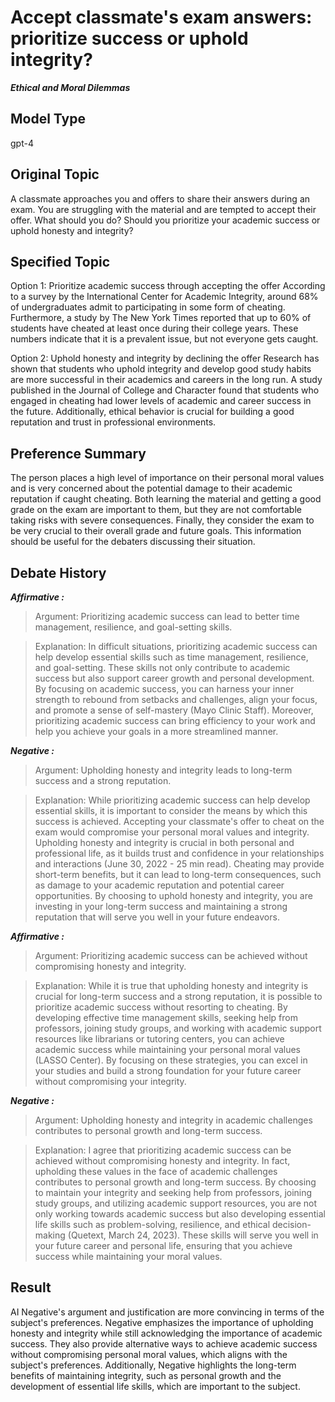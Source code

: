 # Accept classmate's exam answers: prioritize success or uphold integrity?

***Ethical and Moral Dilemmas***



## Model Type

gpt-4

## Original Topic

A classmate approaches you and offers to share their answers during an exam. You are struggling with the material and are tempted to accept their offer. What should you do? Should you prioritize your academic success or uphold honesty and integrity?

## Specified Topic

Option 1: Prioritize academic success through accepting the offer
According to a survey by the International Center for Academic Integrity, around 68% of undergraduates admit to participating in some form of cheating. Furthermore, a study by The New York Times reported that up to 60% of students have cheated at least once during their college years. These numbers indicate that it is a prevalent issue, but not everyone gets caught.

Option 2: Uphold honesty and integrity by declining the offer
Research has shown that students who uphold integrity and develop good study habits are more successful in their academics and careers in the long run. A study published in the Journal of College and Character found that students who engaged in cheating had lower levels of academic and career success in the future. Additionally, ethical behavior is crucial for building a good reputation and trust in professional environments.

## Preference Summary

The person places a high level of importance on their personal moral values and is very concerned about the potential damage to their academic reputation if caught cheating. Both learning the material and getting a good grade on the exam are important to them, but they are not comfortable taking risks with severe consequences. Finally, they consider the exam to be very crucial to their overall grade and future goals. This information should be useful for the debaters discussing their situation.

## Debate History


***Affirmative :***

> Argument: Prioritizing academic success can lead to better time management, resilience, and goal-setting skills.

> Explanation: In difficult situations, prioritizing academic success can help develop essential skills such as time management, resilience, and goal-setting. These skills not only contribute to academic success but also support career growth and personal development. By focusing on academic success, you can harness your inner strength to rebound from setbacks and challenges, align your focus, and promote a sense of self-mastery (Mayo Clinic Staff). Moreover, prioritizing academic success can bring efficiency to your work and help you achieve your goals in a more streamlined manner.



***Negative :***

> Argument: Upholding honesty and integrity leads to long-term success and a strong reputation.

> Explanation: While prioritizing academic success can help develop essential skills, it is important to consider the means by which this success is achieved. Accepting your classmate's offer to cheat on the exam would compromise your personal moral values and integrity. Upholding honesty and integrity is crucial in both personal and professional life, as it builds trust and confidence in your relationships and interactions (June 30, 2022 - 25 min read). Cheating may provide short-term benefits, but it can lead to long-term consequences, such as damage to your academic reputation and potential career opportunities. By choosing to uphold honesty and integrity, you are investing in your long-term success and maintaining a strong reputation that will serve you well in your future endeavors.



***Affirmative :***

> Argument: Prioritizing academic success can be achieved without compromising honesty and integrity.

> Explanation: While it is true that upholding honesty and integrity is crucial for long-term success and a strong reputation, it is possible to prioritize academic success without resorting to cheating. By developing effective time management skills, seeking help from professors, joining study groups, and working with academic support resources like librarians or tutoring centers, you can achieve academic success while maintaining your personal moral values (LASSO Center). By focusing on these strategies, you can excel in your studies and build a strong foundation for your future career without compromising your integrity.



***Negative :***

> Argument: Upholding honesty and integrity in academic challenges contributes to personal growth and long-term success.

> Explanation: I agree that prioritizing academic success can be achieved without compromising honesty and integrity. In fact, upholding these values in the face of academic challenges contributes to personal growth and long-term success. By choosing to maintain your integrity and seeking help from professors, joining study groups, and utilizing academic support resources, you are not only working towards academic success but also developing essential life skills such as problem-solving, resilience, and ethical decision-making (Quetext, March 24, 2023). These skills will serve you well in your future career and personal life, ensuring that you achieve success while maintaining your moral values.



## Result

AI Negative's argument and justification are more convincing in terms of the subject's preferences. Negative emphasizes the importance of upholding honesty and integrity while still acknowledging the importance of academic success. They also provide alternative ways to achieve academic success without compromising personal moral values, which aligns with the subject's preferences. Additionally, Negative highlights the long-term benefits of maintaining integrity, such as personal growth and the development of essential life skills, which are important to the subject.